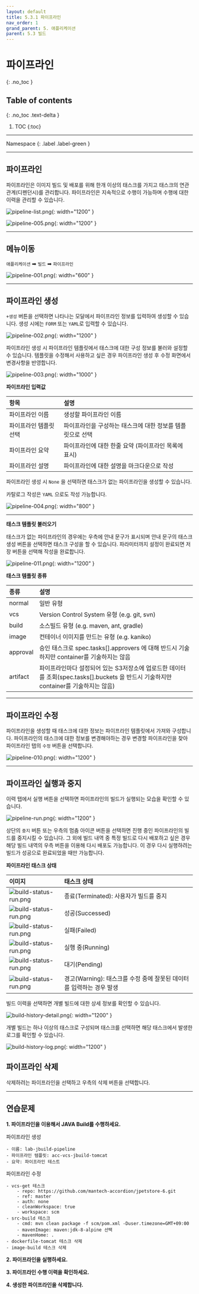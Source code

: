 ```yaml
---
layout: default
title: 5.3.1 파이프라인
nav_order: 1
grand_parent: 5. 애플리케이션
parent: 5.3 빌드
---
```


# 파이프라인 
{: .no_toc }

## Table of contents
{: .no_toc .text-delta }

1. TOC
{:toc}

---

<div class="code-example" markdown="1">
Namespace
{: .label .label-green }
</div>


---

## 파이프라인
파이프라인은 이미지 빌드 및 배포를 위해 한개 이상의 태스크를 가지고 태스크의 연관 관계(디펜던시)를 관리합니다. 파이프라인은 지속적으로 수행이 가능하며 수행에 대한 이력을 관리할 수 있습니다.

![pipeline-list.png](/assets/images/application/pipeline/pipeline-list.png){: width="1200" }

![pipeline-005.png](/assets/images/application/pipeline/pipeline-005.png){: width="1200" }


---

## 메뉴이동

`애플리케이션` ➡ `빌드` ➡ `파이프라인`

![pipeline-001.png](/assets/images/application/pipeline/pipeline-001.png){: width="600" }

---


## 파이프라인 생성

`+생성` 버튼을 선택하면 나타나는 모달에서 파이프라인 정보를 입력하여 생성할 수 있습니다. 
생성 시에는 `FORM` 또는 `YAML`로 입력할 수 있습니다.

![pipeline-002.png](/assets/images/application/pipeline/pipeline-002.png){: width="1200" }

파이프라인 생성 시 파이프라인 템플릿에서 태스크에 대한 구성 정보를 불러와 설정할 수 있습니다. 
템플릿을 수정해서 사용하고 싶은 경우 파이프라인 생성 후 수정 화면에서 변경사항을 반영합니다.


![pipeline-003.png](/assets/images/application/pipeline/pipeline-003.png){: width="1000" }

**파이프라인 입력값**

| 항목        |  설명  |
|:------------|:-------|
| 파이프라인 이름 | 생성할 파이프라인 이름 |
| 파이프라인 템플릿 선택 | 파이프라인을 구성하는 태스크에 대한 정보를 템플릿으로 선택 |
| 파이프라인 요약 | 파이프라인에 대한 한줄 요약 (파이프라인 목록에 표시) |
| 파이프라인 설명 | 파이프라인에 대한 설명을 마크다운으로 작성 |

파이프라인 생성 시 `None` 을 선택하면 태스크가 없는 파이프라인을 생성할 수 있습니다.

카탈로그 작성은 `YAML` 으로도 작성 가능합니다.

![pipeline-004.png](/assets/images/application/pipeline/pipeline-004.png){: width="800" }

---

**태스크 템플릿 불러오기**

태스크가 없는 파이프라인의 경우에는 우측에 안내 문구가 표시되며 안내 문구의 태스크 생성 버튼을 선택하면 태스크 구성을 할 수 있습니다. 파라미터까지 설정이 완료되면 저장 버튼을 선택해 작성을 완료합니다.


![pipeline-011.png](/assets/images/application/pipeline/pipeline-011.png){: width="1200" }

**태스크 템플릿 종류**

| 종류        |  설명  |
|:------------|:-------|
| normal | 일반 유형 |
| vcs | Version Control System 유형 (e.g. git, svn) | 
| build | 소스빌드 유형 (e.g. maven, ant, gradle) | 
| image | 컨테이너 이미지를 만드는 유형 (e.g. kaniko) | 
| approval | 승인 태스크로 spec.tasks[].approvers 에 대해 반드시 기술하지만 container를 기술하지는 않음 |
| artifact | 파이프라인마다 설정되어 있는 S3저장소에 업로드한 데이터를 조회(spec.tasks[].buckets 을 반드시 기술하지만 container를 기술하지는 않음) |


---

## 파이프라인 수정


파이프라인을 생성할 때 태스크에 대한 정보는 파이프라인 템플릿에서 가져와 구성합니다. 파이프라인의 태스크에 대한 정보를 변경해야하는 경우 변경할 파이프라인을 찾아 파이프라인 탭의 `수정` 버튼을 선택합니다.

![pipeline-010.png](/assets/images/application/pipeline/pipeline-010.png){: width="1200" }


---

## 파이프라인 실행과 중지
이력 탭에서 실행 버튼을 선택하면 파이프라인의 빌드가 실행되는 모습을 확인할 수 있습니다.

![pipeline-run.png](/assets/images/application/pipeline/pipeline-run.png){: width="1200" }

상단의 `중지` 버튼 또는 우측의 멈춤 아이콘 버튼을 선택하면 진행 중인 파이프라인의 빌드를 중지시킬 수 있습니다. 그 외에 빌드 내역 중 특정 빌드로 다시 배포하고 싶은 경우 해당 빌드 내역의 우측 버튼을 이용해 다시 배포도 가능합니다. 
이 경우 다시 실행하려는 빌드가 성공으로 완료되었을 때만 가능합니다.


**파이프라인 태스크 상태**

| 이미지        |  태스크 상태  |
|:------------|:-------|
| ![build-status-run.png](/assets/images/application/pipeline/build-status-not-builted.png)        | 종료(Terminated): 사용자가 빌드를 중지 | 
| ![build-status-run.png](/assets/images/application/pipeline/build-status-successed.png)         | 성공(Successed)  | 
| ![build-status-run.png](/assets/images/application/pipeline/build-status-failed.png)          | 실패(Failed)  | 
| ![build-status-run.png](/assets/images/application/pipeline/build-status-running.png)    | 실행 중(Running) | 
| ![build-status-run.png](/assets/images/application/pipeline/build-status-pending.png) | 대기(Pending) |
| ![build-status-run.png](/assets/images/application/pipeline/build-status-unstable.png) | 경고(Warning): 태스크를 수정 중에 잘못된 데이터를 입력하는 경우 발생 |

빌드 이력을 선택하면 개별 빌드에 대한 상세 정보를 확인할 수 있습니다.

![build-history-detail.png](/assets/images/application/pipeline/build-history-detail.png){: width="1200" }

개별 빌드는 하나 이상의 태스크로 구성되며 태스크를 선택하면 해당 태스크에서 발생한 로그를 확인할 수 있습니다.

![build-history-log.png](/assets/images/application/pipeline/build-history-log.png){: width="1200" }


## 파이프라인 삭제

삭제하려는 파이프라인을 선택하고 우측의 삭제 버튼을 선택합니다.

---

## 연습문제

**1. 파이프라인을 이용해서 JAVA Build를 수행하세요.**

파이프라인 생성

```
- 이름: lab-jbuild-pipeline
- 파이프라인 템플릿: acc-vcs-jbuild-tomcat
- 요약: 파이프라인 테스트
```

파이프라인 수정
```
- vcs-get 테스크
    - repo: https://github.com/mantech-accordion/jpetstore-6.git
    - ref: master
    - auth: none
    - cleanWorkspace: true
    - workspace: scm
- src-build 테스크
    - cmd: mvn clean package -f scm/pom.xml -Duser.timezone=GMT+09:00
    - mavenImage: maven:jdk-8-alpine 선택
    - mavenHome: .
- dockerfile-tomcat 테스크 삭제
- image-build 테스크 삭제
```

**2. 파이프라인을 실행하세요.**

**3. 파이프라인 수행 이력을 확인하세요.**

**4. 생성한 파이프라인을 삭제합니다.**